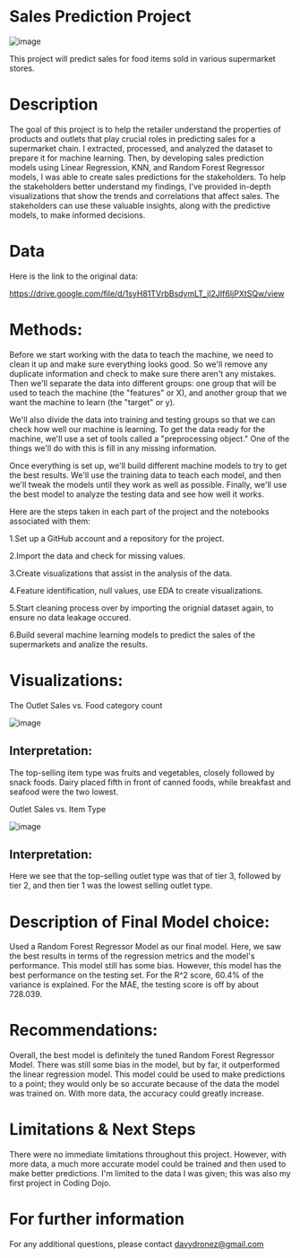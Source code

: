 # Sales Prediction Project

   ![image](https://github.com/JoeBwonKenobi/Sales-Prediction-Project/assets/117705408/74fbead5-6035-4ce9-9140-e6ca2058c07b)

This project will predict sales for food items sold in various supermarket stores.

# Description

The goal of this project is to help the retailer understand the properties of products and outlets that play crucial roles in predicting sales for a supermarket chain. I extracted, processed, and analyzed the dataset to prepare it for machine learning. Then, by developing sales prediction models using Linear Regression, KNN, and Random Forest Regressor models, I was able to create sales predictions for the stakeholders. To help the stakeholders better understand my findings, I've provided in-depth visualizations that show the trends and correlations that affect sales. The stakeholders can use these valuable insights, along with the predictive models, to make informed decisions.

# Data

Here is the link to the original data:

https://drive.google.com/file/d/1syH81TVrbBsdymLT_jl2JIf6IjPXtSQw/view

# Methods:

Before we start working with the data to teach the machine, we need to clean it up and make sure everything looks good. So we'll remove any duplicate information and check to make sure there aren't any mistakes. Then we'll separate the data into different groups: one group that will be used to teach the machine (the "features" or X), and another group that we want the machine to learn (the "target" or y).

We'll also divide the data into training and testing groups so that we can check how well our machine is learning. To get the data ready for the machine, we'll use a set of tools called a "preprocessing object." One of the things we'll do with this is fill in any missing information.

Once everything is set up, we'll build different machine models to try to get the best results. We'll use the training data to teach each model, and then we'll tweak the models until they work as well as possible. Finally, we'll use the best model to analyze the testing data and see how well it works.

Here are the steps taken in each part of the project and the notebooks associated with them:

1.Set up a GitHub account and a repository for the project.


2.Import the data and check for missing values.


3.Create visualizations that assist in the analysis of the data.


4.Feature identification, null values, use EDA to create visualizations.


5.Start cleaning process over by importing the orignial dataset again, to ensure no data leakage occured.


6.Build several machine learning models to predict the sales of the supermarkets and analize the results.



# Visualizations:

The 
Outlet Sales vs. Food category count

![image](https://user-images.githubusercontent.com/117705408/235286820-09e4f7f5-f661-4382-9515-c3c331e7605b.png)


## **Interpretation:**

The top-selling item type was fruits and vegetables, closely followed by snack foods. Dairy placed fifth in front of canned foods, while breakfast and seafood were the two lowest.


Outlet Sales vs. Item Type

![image](https://user-images.githubusercontent.com/117705408/235287026-1d9219a9-3388-4744-867c-84932cdf801a.png)



## **Interpretation:**

Here we see that the top-selling outlet type was that of tier 3, followed by tier 2, and then tier 1 was the lowest selling outlet type.

# Description of Final Model choice:

Used a Random Forest Regressor Model as our final model. Here, we saw the best results in terms of the regression metrics and the model's performance. This model still has some bias. However, this model has the best performance on the testing set. For the R^2 score, 60.4% of the variance is explained. For the MAE, the testing score is off by about 728.039.

# Recommendations:

Overall, the best model is definitely the tuned Random Forest Regressor Model. There was still some bias in the model, but by far, it outperformed the linear regression model. This model could be used to make predictions to a point; they would only be so accurate because of the data the model was trained on. With more data, the accuracy could greatly increase.

# Limitations & Next Steps
There were no immediate limitations throughout this project. However, with more data, a much more accurate model could be trained and then used to make better predictions. I'm limited to the data I was given; this was also my first project in Coding Dojo.

# For further information
For any additional questions, please contact davydronez@gmail.com
